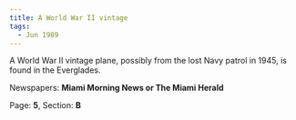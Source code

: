 ```yaml
---  
title: A World War II vintage  
tags:  
  - Jun 1989  
---  
```

  
A World War II vintage plane, possibly from the lost Navy patrol in 1945, is found in the Everglades.  
  
Newspapers: **Miami Morning News or The Miami Herald**  
  
Page: **5**, Section: **B** 
